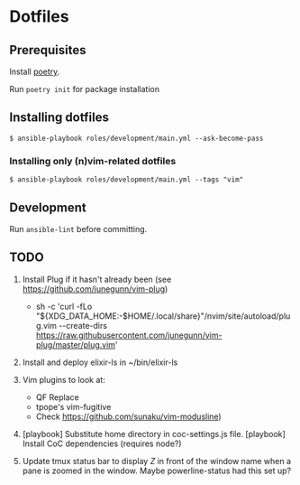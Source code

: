 # Dotfiles #

## Prerequisites

Install [poetry](https://python-poetry.org/docs/).

Run `poetry init` for package installation

## Installing dotfiles ##

`$ ansible-playbook roles/development/main.yml --ask-become-pass`


### Installing only (n)vim-related dotfiles

`$ ansible-playbook roles/development/main.yml --tags "vim"`

## Development

Run `ansible-lint` before committing.

## TODO ##

1. Install Plug if it hasn't already been (see https://github.com/junegunn/vim-plug)
    - sh -c 'curl -fLo "${XDG_DATA_HOME:-$HOME/.local/share}"/nvim/site/autoload/plug.vim --create-dirs \
       https://raw.githubusercontent.com/junegunn/vim-plug/master/plug.vim'

2. Install and deploy elixir-ls in ~/bin/elixir-ls

2. Vim plugins to look at:
    * QF Replace
    * tpope's vim-fugitive
    - Check https://github.com/sunaku/vim-modusline)

3. [playbook] Substitute home directory in coc-settings.js file.
[playbook] Install CoC dependencies (requires node?)

4. Update tmux status bar to display *Z* in front of the window name when a pane is zoomed in the window.
Maybe powerline-status had this set up?
